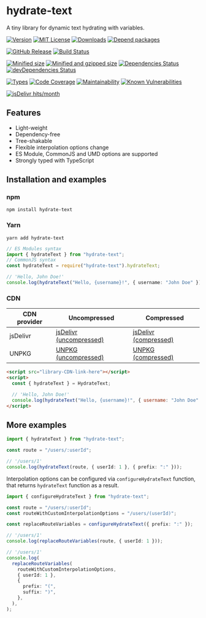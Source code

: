 # hydrate-text

A tiny library for dynamic text hydrating with variables.

[![Version][version-badge]][package-link]
[![MIT License][license-badge]][license-link]
[![Downloads][downloads-badge]][downloads-link]
[![Depend packages][depend-badge]][depend-link]

[![GitHub Release][release-badge]][releases-link]
[![Build Status][build-badge]][builds-link]

[![Minified size][min-size-badge]][size-link]
[![Minified and gzipped size][minzip-size-badge]][size-link]
[![Dependencies Status][dependencies-badge]][dependencies-link]
[![devDependencies Status][dev-dependencies-badge]][dev-dependencies-link]

[![Types][types-badge]][types-link]
[![Code Coverage][coverage-badge]][coverage-link]
[![Maintainability][maintainability-badge]][maintainability-link]
[![Known Vulnerabilities][vulnerabilities-badge]][vulnerabilities-link]

[![jsDelivr hits/month][jsdelivr-hits-per-month-badge]][jsdelivr-hits-per-month-link]

[version-badge]: https://flat.badgen.net/npm/v/hydrate-text
[package-link]: https://www.npmjs.com/package/hydrate-text
[downloads-badge]: https://flat.badgen.net/npm/dt/hydrate-text?color=blue
[downloads-link]: https://npmcharts.com/compare/hydrate-text?interval=30
[depend-badge]: https://flat.badgen.net/npm/dependents/hydrate-text
[depend-link]: https://www.npmjs.com/browse/depended/hydrate-text
[license-badge]: https://flat.badgen.net/github/license/vasilii-kovalev/hydrate-text
[license-link]: https://github.com/vasilii-kovalev/hydrate-text/blob/main/LICENSE
[release-badge]: https://flat.badgen.net/github/release/vasilii-kovalev/hydrate-text
[releases-link]: https://github.com/vasilii-kovalev/hydrate-text/releases
[build-badge]: https://flat.badgen.net/github/status/vasilii-kovalev/hydrate-text
[builds-link]: https://github.com/vasilii-kovalev/hydrate-text/actions?query=workflow%3Abuild-test+branch%3Amain
[min-size-badge]: https://flat.badgen.net/bundlephobia/min/hydrate-text@1.2.7
[minzip-size-badge]: https://flat.badgen.net/bundlephobia/minzip/hydrate-text@1.2.7
[size-link]: https://bundlephobia.com/result?p=hydrate-text@1.2.7
[dependencies-badge]: https://flat.badgen.net/david/dep/vasilii-kovalev/hydrate-text
[dependencies-link]: https://david-dm.org/vasilii-kovalev/hydrate-text
[dev-dependencies-badge]: https://flat.badgen.net/david/dev/vasilii-kovalev/hydrate-text
[dev-dependencies-link]: https://david-dm.org/vasilii-kovalev/hydrate-text?type=dev
[types-badge]: https://flat.badgen.net/npm/types/hydrate-text
[types-link]: https://github.com/vasilii-kovalev/hydrate-text/blob/main/src/index.ts#L3-L24
[maintainability-badge]: https://flat.badgen.net/codeclimate/maintainability/vasilii-kovalev/hydrate-text
[maintainability-link]: https://codeclimate.com/github/vasilii-kovalev/hydrate-text/maintainability
[coverage-badge]: https://flat.badgen.net/coveralls/c/github/vasilii-kovalev/hydrate-text
[coverage-link]: https://coveralls.io/github/vasilii-kovalev/hydrate-text
[vulnerabilities-badge]: https://flat.badgen.net/snyk/vasilii-kovalev/hydrate-text
[vulnerabilities-link]: https://snyk.io/test/github/vasilii-kovalev/hydrate-text
[jsdelivr-hits-per-month-badge]: https://data.jsdelivr.com/v1/package/npm/hydrate-text/badge
[jsdelivr-hits-per-month-link]: https://www.jsdelivr.com/package/npm/hydrate-text?version=1.2.7

## Features

- Light-weight
- Dependency-free
- Tree-shakable
- Flexible interpolation options change
- ES Module, CommonJS and UMD options are supported
- Strongly typed with TypeScript

## Installation and examples

### npm

```shell
npm install hydrate-text
```

### Yarn

```shell
yarn add hydrate-text
```

```typescript
// ES Modules syntax
import { hydrateText } from "hydrate-text";
// CommonJS syntax
const hydrateText = require("hydrate-text").hydrateText;

// 'Hello, John Doe!'
console.log(hydrateText("Hello, {username}!", { username: "John Doe" }));
```

### CDN

| CDN provider | Uncompressed                                          | Compressed                                        |
| ------------ | ----------------------------------------------------- | ------------------------------------------------- |
| jsDelivr     | [jsDelivr (uncompressed)][jsdelivr-uncompressed-link] | [jsDelivr (compressed)][jsdelivr-compressed-link] |
| UNPKG        | [UNPKG (uncompressed)][unpkg-uncompressed-link]       | [UNPKG (compressed)][unpkg-compressed-link]       |

[jsdelivr-uncompressed-link]: https://cdn.jsdelivr.net/npm/hydrate-text@1.2.7/dist/umd/index.js
[jsdelivr-compressed-link]: https://cdn.jsdelivr.net/npm/hydrate-text@1.2.7/dist/umd/index.min.js
[unpkg-uncompressed-link]: https://unpkg.com/hydrate-text@1.2.7/dist/umd/index.js
[unpkg-compressed-link]: https://unpkg.com/hydrate-text@1.2.7/dist/umd/index.min.js

```html
<script src="library-CDN-link-here"></script>
<script>
  const { hydrateText } = HydrateText;

  // 'Hello, John Doe!'
  console.log(hydrateText("Hello, {username}!", { username: "John Doe" }));
</script>
```

## More examples

```typescript
import { hydrateText } from "hydrate-text";

const route = "/users/:userId";

// '/users/1'
console.log(hydrateText(route, { userId: 1 }, { prefix: ":" }));
```

Interpolation options can be configured via `configureHydrateText` function,
that returns `hydrateText` function as a result.

```typescript
import { configureHydrateText } from "hydrate-text";

const route = "/users/:userId";
const routeWithCustomInterpolationOptions = "/users/(userId)";

const replaceRouteVariables = configureHydrateText({ prefix: ":" });

// '/users/1'
console.log(replaceRouteVariables(route, { userId: 1 }));

// '/users/1'
console.log(
  replaceRouteVariables(
    routeWithCustomInterpolationOptions,
    { userId: 1 },
    {
      prefix: "(",
      suffix: ")",
    },
  ),
);
```
